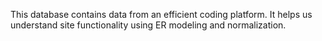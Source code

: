 This database contains data from an efficient coding platform. It helps us understand site functionality using ER modeling and normalization.

